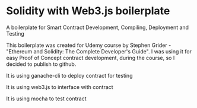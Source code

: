# Solidity with Web3.js boilerplate
A boilerplate for Smart Contract Development, Compiling, Deployment and Testing

This boilerplate was created for Udemy course by Stephen Grider - "Ethereum and Solidity: The Complete Developer's Guide". I was using it for easy Proof of Concept contract development, during the course, so I decided to publish to github. 

It is using ganache-cli to deploy contract for testing

It is using web3.js to interface with contract

It is using mocha to test contract